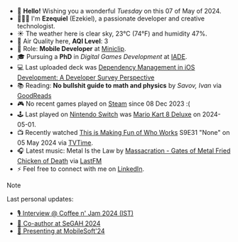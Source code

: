 - 👋 **Hello!** Wishing you a wonderful *Tuesday* on this 07 of May of 2024.
- 🙋🏻‍♂️ I'm **Ezequiel** (Ezekiel), a passionate developer and creative technologist.
- ☀️ The weather here is clear sky, 23°C (74°F) and humidity 47%.
- 🔬 Air Quality here, **AQI Level**: 3
- 💼 Role: **Mobile Developer** at [Miniclip](https://github.com/miniclip).
- 🎓 Pursuing a **PhD** in *Digital Games Development* at [IADE](https://www.iade.pt/en).
- 💻 Last uploaded deck was [Dependency Management in iOS Development: A Developer Survey Perspective](https://speakerdeck.com/ezefranca/dependency-management-in-ios-development-a-developer-survey-perspective)
- 📚 Reading: **No bullshit guide to math and physics** by *Savov, Ivan* via [GoodReads](https://www.goodreads.com/review/list/21512585-ezequiel-fran-a-dos-santos)
- 🎮 No recent games played on [Steam](https://steamcommunity.com/id/ezequielapp) since 08 Dec 2023 :(
- 🕹️ Last played on [Nintendo Switch](https://nin.codes/ezefranca) was [Mario Kart 8 Deluxe](https://ec.nintendo.com/apps/0100152000022000/PT?lang=en-GB) on 2024-05-01.
- 📺 Recently watched [This is Making Fun of Who Works](https://www.tvtime.com/show/377556) S9E31 "None" on 05 May 2024 via [TVTime](https://www.tvtime.com/user/4784821).
- 🎧 Latest music: Metal Is the Law by [Massacration - Gates of Metal Fried Chicken of Death](https://www.last.fm/music/Massacration/_/Metal+Is+the+Law) via [LastFM](https://www.last.fm/user/ezefranca)
- ⚡ Feel free to connect with me on [LinkedIn](https://www.linkedin.com/in/ezefranca).



> [!NOTE]
> Last personal updates:
>  - [🎙️ Interview @ Coffee n' Jam 2024 (IST)](https://ezefranca.com/news/coffee-n-jam-2024-ist)
>  - [🌟 Co-author at SeGAH 2024](https://ezefranca.com/news/paper-segah-2024)
>  - [📃 Presenting at MobileSoft'24](https://ezefranca.com/news/presenting-mobilesoft-2024)

